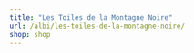 ```yaml
---
title: "Les Toiles de la Montagne Noire"
url: /albi/les-toiles-de-la-montagne-noire/
shop: shop
---
```

